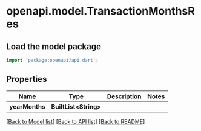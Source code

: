 # openapi.model.TransactionMonthsRes

## Load the model package
```dart
import 'package:openapi/api.dart';
```

## Properties
Name | Type | Description | Notes
------------ | ------------- | ------------- | -------------
**yearMonths** | **BuiltList&lt;String&gt;** |  | 

[[Back to Model list]](../README.md#documentation-for-models) [[Back to API list]](../README.md#documentation-for-api-endpoints) [[Back to README]](../README.md)



